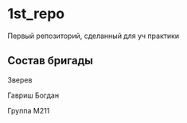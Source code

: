 # 1st_repo
Первый репозиторий, сделанный для уч практики

## Состав бригады
Зверев

Гавриш Богдан

Группа М211
